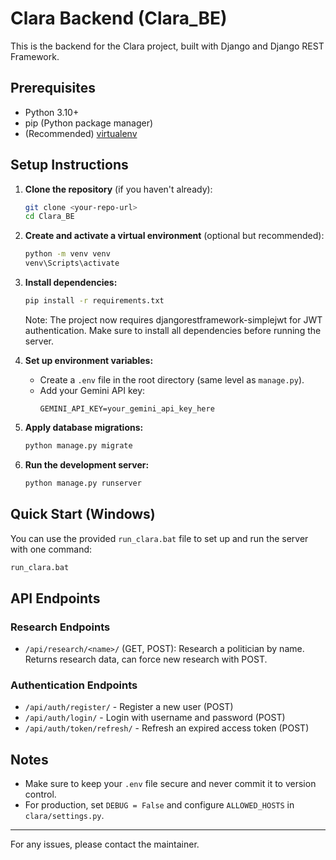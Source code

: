 # Clara Backend (Clara_BE)

This is the backend for the Clara project, built with Django and Django REST Framework.

## Prerequisites
- Python 3.10+
- pip (Python package manager)
- (Recommended) [virtualenv](https://virtualenv.pypa.io/en/latest/)

## Setup Instructions

1. **Clone the repository** (if you haven't already):
   ```sh
   git clone <your-repo-url>
   cd Clara_BE
   ```

2. **Create and activate a virtual environment** (optional but recommended):
   ```sh
   python -m venv venv
   venv\Scripts\activate
   ```

3. **Install dependencies:**
   ```sh
   pip install -r requirements.txt
   ```

   Note: The project now requires djangorestframework-simplejwt for JWT authentication. Make sure to install all dependencies before running the server.

4. **Set up environment variables:**
   - Create a `.env` file in the root directory (same level as `manage.py`).
   - Add your Gemini API key:
     ```env
     GEMINI_API_KEY=your_gemini_api_key_here
     ```

5. **Apply database migrations:**
   ```sh
   python manage.py migrate
   ```

6. **Run the development server:**
   ```sh
   python manage.py runserver
   ```

## Quick Start (Windows)
You can use the provided `run_clara.bat` file to set up and run the server with one command:

```bat
run_clara.bat
```

## API Endpoints

### Research Endpoints
- `/api/research/<name>/` (GET, POST): Research a politician by name. Returns research data, can force new research with POST.

### Authentication Endpoints
- `/api/auth/register/` - Register a new user (POST)
- `/api/auth/login/` - Login with username and password (POST)
- `/api/auth/token/refresh/` - Refresh an expired access token (POST)

## Notes
- Make sure to keep your `.env` file secure and never commit it to version control.
- For production, set `DEBUG = False` and configure `ALLOWED_HOSTS` in `clara/settings.py`.

---

For any issues, please contact the maintainer.
